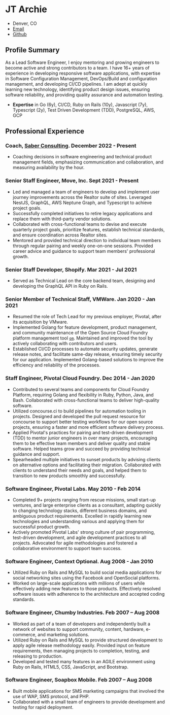 # JT Archie

- Denver, CO
- [Email](mailto:jtarchie@gmail.com)
- [Github](https://github.com/jtarchie)

## Profile Summary

As a Lead Software Engineer, I enjoy mentoring and growing engineers to become
active and strong contributors to a team. I have 16+ years of experience in
developing responsive software applications, with expertise in Software
Configuration Management, DevOps/Build and configuration management, and
developing CI/CD pipelines. I am adept at quickly learning new technology,
identifying product design issues, ensuring software reliability, and providing
quality assurance and automation testing.

- **Expertise** in Go (6y), CI/CD, Ruby on Rails (10y), Javascript (7y),
  Typescript (2y), Test Driven Development (TDD), PostgreSQL, AWS, GCP

## Professional Experience

### Coach, [Saber Consulting](https://saber.consulting/). December 2022 - Present

- Coaching decisions in software engineering and technical product management
  fields, emphasizing communication and collaboration, and measuring
  availability by the hour.

### Senior Staff Engineer, Move, Inc. Sept 2021 - Present

- Led and managed a team of engineers to develop and implement user journey improvements across the Realtor suite of sites. Leveraged NestJS, GraphQL, AWS Neptune Graph, and Typescript to achieve project goals.
- Successfully completed initiatives to retire legacy applications and replace them with third-party vendor solutions.
- Collaborated with cross-functional teams to devise and execute quarterly project goals, prioritize features, establish technical standards, and ensure coordination across Realtor sites.
- Mentored and provided technical direction to individual team members through regular pairing and weekly one-on-one sessions. Provided career advice and guidance to support team members' professional growth.

### Senior Staff Developer, Shopify. Mar 2021 - Jul 2021

- Served as Technical Lead on the core backend team, designing and developing
  the GraphQL API in Ruby on Rails.

### Senior Member of Technical Staff, VMWare. Jan 2020 - Jan 2021

- Resumed the role of Tech Lead for my previous employer, Pivotal, after its acquisition by VMware.
- Implemented Golang for feature development, product management, and community maintenance of the Open Source Cloud Foundry platform management tool [`om`](https://github.com/pivotal-cf/om). Maintained and improved the tool by actively collaborating with contributors and users.
- Established CI/CD processes to automate security updates, generate release notes, and facilitate same-day release, ensuring timely security for our application. Implemented Golang-based solutions to improve the efficiency and reliability of the processes.

### Staff Engineer, Pivotal Cloud Foundry. Dec 2014 - Jan 2020

- Contributed to several teams and components for Cloud Foundry Platform, requiring Golang and flexibility in Ruby, Python, Java, and Bash. Collaborated with cross-functional teams to deliver high-quality software.
- Utilized concourse.ci to build pipelines for automation tooling in projects. Designed and developed the pull request resource for concourse to support better testing workflows for our open source projects, ensuring a faster and more efficient software delivery process.
- Applied Pivotal's practices for pairing and test-driven development (TDD) to mentor junior engineers in over many projects, encouraging them to be effective team members and deliver quality and stable software. Helped teams grow and succeed by providing technical guidance and support.
- Spearheaded multiple initiatives to sunset products by advising clients on alternative options and facilitating their migration. Collaborated with clients to understand their needs and goals, and helped them to transition to new products smoothly and successfully.

### Software Engineer, Pivotal Labs. May 2010 - Feb 2014

- Completed 9+ projects ranging from rescue missions, small start-up ventures, and large enterprise clients as a consultant, adapting quickly to changing technology stacks, different business domains, and ambiguous product requirements. Excelled in rapidly learning new technologies and understanding various and applying them for successful product growth.
- Actively promoted Pivotal Labs' strong culture of pair programming, test-driven development, and agile development practices to all projects. Advocated for agile methodologies and fostered a collaborative environment to support team success.

### Software Engineer, Context Optional. Aug 2008 - Jan 2010

- Utilized Ruby on Rails and MySQL to build social media applications for social
  networking sites using the Facebook and OpenSocial platforms.
- Worked on large-scale applications with millions of users while effectively
  adding new features to those products. Effectively resolved software issues
  with adherence to the architecture and accepted coding standards.

### Software Engineer, Chumby Industries. Feb 2007 – Aug 2008

- Worked as part of a team of developers and independently built a network of
  websites to support community, content, hardware, e-commerce, and marketing
  solutions.
- Utilized Ruby on Rails and MySQL to provide structured development to apply
  agile release methodology easily. Provided input on feature requirements, then
  managing projects to completion, testing, and releasing to production.
- Developed and tested many features in an AGILE environment using Ruby on
  Rails, HTML5, CSS, JavaScript, and Bootstrap.

### Software Engineer, Soapbox Mobile. Feb 2007 – Aug 2008

- Built mobile applications for SMS marketing campaigns that involved the use of
  WAP, SMS protocol, and PHP.
- Collaborated with a small team of engineers to provide development and testing
  for rapid deployment.
